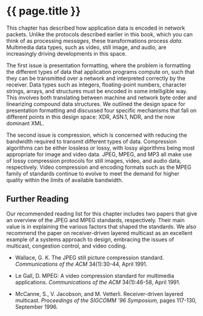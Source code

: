 # {{ page.title }}

This chapter has described how application data is encoded in network
packets. Unlike the protocols described earlier in this book, which you
can think of as processing *messages*, these transformations process
*data*. Multimedia data types, such as video, still image, and audio,
are increasingly driving developments in this space.

The first issue is presentation formatting, where the problem is
formatting the different types of data that application programs compute
on, such that they can be transmitted over a network and interpreted
correctly by the receiver. Data types such as integers, floating-point
numbers, character strings, arrays, and structures must be encoded in
some intelligible way. This involves both translating between machine
and network byte order and linearizing compound data structures. We
outlined the design space for presentation formatting and discussed four
specific mechanisms that fall on different points in this design space:
XDR, ASN.1, NDR, and the now dominant XML.

The second issue is compression, which is concerned with reducing the
bandwidth required to transmit different types of data. Compression
algorithms can be either lossless or lossy, with lossy algorithms being
most appropriate for image and video data. JPEG, MPEG, and MP3 all make
use of lossy compression protocols for still images, video, and audio
data, respectively. Video compression and encoding formats such as the
MPEG family of standards continue to evolve to meet the demand for
higher quality within the limits of available bandwidth.

## Further Reading

Our recommended reading list for this chapter includes two papers that
give an overview of the JPEG and MPEG standards, respectively. Their
main value is in explaining the various factors that shaped the
standards. We also recommend the paper on receiver-driven layered
multicast as an excellent example of a systems approach to design,
embracing the issues of multicast, congestion control, and video coding.

- Wallace, G. K. The JPEG still picture compression standard.
    *Communications of the ACM* 34(1):30-44, April 1991.

- Le Gall, D. MPEG: A video compression standard for multimedia
    applications. *Communications of the ACM* 34(1):46-58, April 1991.

- McCanne, S., V. Jacobson, and M. Vetterli. Receiver-driven layered
    multicast. *Proceedings of the SIGCOMM '96 Symposium,*
    pages 117-130, September 1996.
